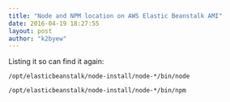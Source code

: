 ```yaml
---
title: "Node and NPM location on AWS Elastic Beanstalk AMI"
date: 2016-04-19 18:27:55
layout: post
author: "k2byew"
---
```

Listing it so can find it again:

`/opt/elasticbeanstalk/node-install/node-*/bin/node`

`/opt/elasticbeanstalk/node-install/node-*/bin/npm`
